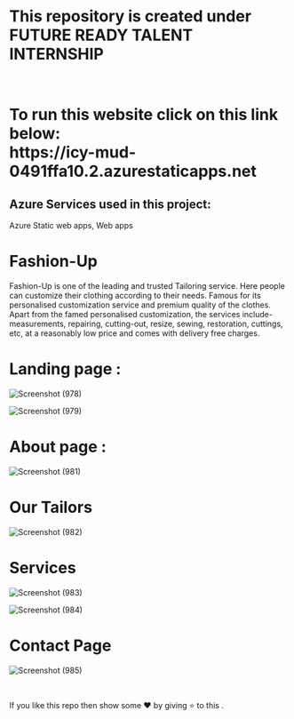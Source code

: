 # This repository is created under  FUTURE READY TALENT INTERNSHIP 
<br>
<h1>
To run this website  click on this link below: <br>
https://icy-mud-0491ffa10.2.azurestaticapps.net
</h1>


## Azure Services used in this project: 
Azure Static web apps, Web apps

#  Fashion-Up 

Fashion-Up is one of the leading and trusted Tailoring service. Here people can customize their clothing according to their needs. Famous for its personalised customization service and premium quality of the clothes. Apart from the famed personalised customization, the services include- measurements, repairing, cutting-out, resize, sewing, restoration, cuttings, etc, at a reasonably low price and comes with delivery free charges.

# Landing page : 

![Screenshot (978)](https://user-images.githubusercontent.com/90104572/176832416-e54143e6-6cab-427b-a79c-5102824e2cde.png)

![Screenshot (979)](https://user-images.githubusercontent.com/90104572/176832561-2d966145-7acd-4b45-83b4-0c492f00229e.png)


# About page :

![Screenshot (981)](https://user-images.githubusercontent.com/90104572/176832602-55aa7417-cea7-498b-b1bc-15f1a48c4f83.png)

# Our Tailors

![Screenshot (982)](https://user-images.githubusercontent.com/90104572/176832698-7d9bb568-6163-4eea-8e47-2151ff5babd2.png)


# Services 

![Screenshot (983)](https://user-images.githubusercontent.com/90104572/176832781-0c8e5551-4142-46d0-844d-92e74d5f73bb.png)

![Screenshot (984)](https://user-images.githubusercontent.com/90104572/176832822-d71371bb-f0a0-4240-985f-95c7b7b25819.png)


# Contact Page 

![Screenshot (985)](https://user-images.githubusercontent.com/90104572/176832949-b8716243-8a7f-42f4-b5ad-e4de38b211f1.png)


<br>



If you like this repo  then  show some ❤️ by giving ⭐ to this  . 
